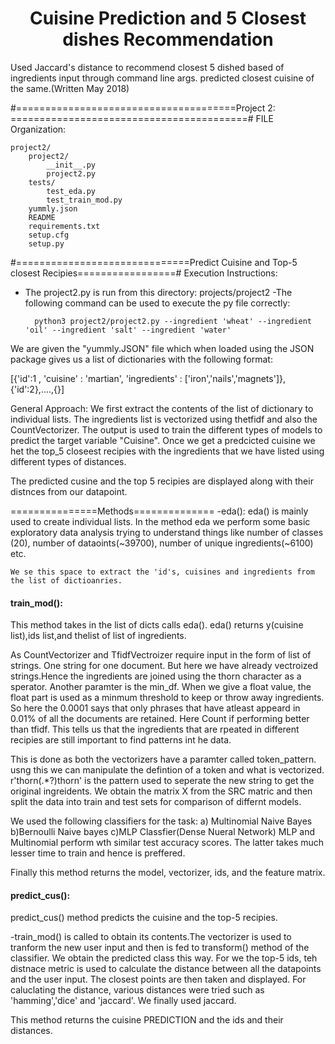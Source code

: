 # <center>Cuisine Prediction and 5 Closest dishes Recommendation</center>
Used Jaccard's distance to recommend closest 5 dished based of ingredients input through command line args. predicted closest cuisine of the same.(Written May 2018)


#======================================Project 2: =========================================#
FILE Organization:

	project2/
		project2/
			__init__.py
			project2.py
		tests/
			test_eda.py
			test_train_mod.py
		yummly.json
		README
		requirements.txt
		setup.cfg
		setup.py

#==============================Predict Cuisine and Top-5 closest Recipies=================#
Execution Instructions:
- The project2.py is run from this directory: 
					projects/project2
-The following command can be used to execute the py file correctly:

		python3 project2/project2.py --ingredient 'wheat' --ingredient 'oil' --ingredient 'salt' --ingredient 'water'


We are given the "yummly.JSON" file which when loaded using the JSON package gives us a list of 
dictionaries with the following format:

[{'id':1 , 'cuisine' : 'martian', 'ingredients' : ['iron','nails','magnets']},{'id':2},....,{}]

General Approach:
We first extract the contents of the list of dictionary to individual lists. The ingredients list is vectorized using 
thetfidf and also the CountVectorizer. The output is used to train the different types of models to predict the
target variable "Cuisine". Once we get a predcicted cuisine we het the top_5 closeest recipies with the ingredients 
that we have listed using different types of distances.

The predicted cusine and the top 5 recipies are displayed along with their distnces from our datapoint.


===============Methods==============
-eda(): eda() is mainly used to create individual lists.
	In the method eda we perform some basic exploratory data analysis trying to understand things like number of 
	classes (20), number of dataoints(~39700), number of unique ingredients(~6100) etc.
	
	We se this space to extract the 'id's, cuisines and ingredients from the list of dictioanries.

#### train_mod():
This method takes in the list of dicts calls eda(). eda() returns y(cuisine list),ids list,and thelist of list of ingredients.

As CountVectorizer and TfidfVectroizer require input in the form of list of strings. One string for one document. But here we 
have already vectroized strings.Hence the ingredients are joined using the thorn character as a sperator. Another paramter is 		the min_df. When we give a float value, the float part is used as a minmum threshold to keep or throw away ingredients. 
So here the 0.0001 says that only phrases that have atleast appeard in 0.01% of all the documents are retained.
Here Count if performing better than tfidf. This tells us that the ingredients that are rpeated in different recipies 
are still important to find patterns int he data.

This is done as both the vectorizers have a paramter called token_pattern. usng this we can manipulate the defintion of 
a token and what is vectorized. r'thorn(.*?)thorn' is the pattern used to seperate the new string to get the original ingreidents.
We obtain the matrix X from the SRC matric and then split the data into train and test sets for comparison of differnt models.
	
We used the following classifiers for the task:
a) Multinomial Naive Bayes b)Bernoulli Naive bayes c)MLP Classfier(Dense Nueral Network)
MLP and Multinomial perform wth similar test accuracy scores. The latter takes much lesser time to train and hence is preffered.

Finally this method returns the model, vectorizer, ids, and the feature matrix.

 #### predict_cus(): 
 predict_cus() method predicts the cuisine and the top-5 recipies.
	
-train_mod() is called to obtain its contents.The vectorizer is used to tranform the new user input and then is fed to transform() method 
of the classifier. We obtain the predicted class this way. For we the top-5 ids, teh distnace metric is used to calculate the 
distance between all the datapoints and the user input. The closest points are then taken and displayed. For caluclating the distance, various distances were tried such as 'hamming','dice' and 'jaccard'. We finally used jaccard.

This method returns the cuisine PREDICTION and the ids and their distances.
